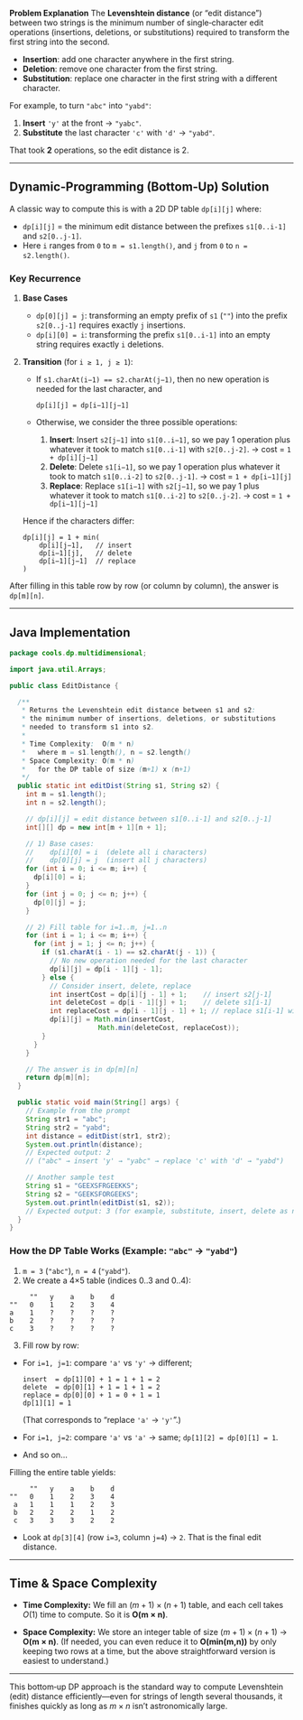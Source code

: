 **Problem Explanation**
The **Levenshtein distance** (or “edit distance”) between two strings is the minimum number of single‐character edit operations (insertions, deletions, or substitutions) required to transform the first string into the second.

* **Insertion**: add one character anywhere in the first string.
* **Deletion**: remove one character from the first string.
* **Substitution**: replace one character in the first string with a different character.

For example, to turn `"abc"` into `"yabd"`:

1. **Insert** `'y'` at the front → `"yabc"`.
2. **Substitute** the last character `'c'` with `'d'` → `"yabd"`.

That took **2** operations, so the edit distance is 2.

---

## Dynamic‐Programming (Bottom‐Up) Solution

A classic way to compute this is with a 2D DP table `dp[i][j]` where:

* `dp[i][j]` = the minimum edit distance between the prefixes `s1[0..i-1]` and `s2[0..j-1]`.
* Here `i` ranges from `0` to `m = s1.length()`, and `j` from `0` to `n = s2.length()`.

### Key Recurrence

1. **Base Cases**

   * `dp[0][j] = j`:  transforming an empty prefix of `s1` (`""`) into the prefix `s2[0..j-1]` requires exactly `j` insertions.
   * `dp[i][0] = i`:  transforming the prefix `s1[0..i-1]` into an empty string requires exactly `i` deletions.

2. **Transition** (for `i ≥ 1, j ≥ 1`):

   * If `s1.charAt(i−1) == s2.charAt(j−1)`, then no new operation is needed for the last character, and

     ```
     dp[i][j] = dp[i−1][j−1]
     ```
   * Otherwise, we consider the three possible operations:

     1. **Insert**: Insert `s2[j−1]` into `s1[0..i−1]`, so we pay 1 operation plus whatever it took to match `s1[0..i-1]` with `s2[0..j-2]`.
        → cost = `1 + dp[i][j−1]`
     2. **Delete**: Delete `s1[i−1]`, so we pay 1 operation plus whatever it took to match `s1[0..i-2]` to `s2[0..j-1]`.
        → cost = `1 + dp[i−1][j]`
     3. **Replace**: Replace `s1[i−1]` with `s2[j−1]`, so we pay 1 plus whatever it took to match `s1[0..i-2]` to `s2[0..j-2]`.
        → cost = `1 + dp[i−1][j−1]`

   Hence if the characters differ:

   ```
   dp[i][j] = 1 + min(
       dp[i][j−1],   // insert
       dp[i−1][j],   // delete
       dp[i−1][j−1]  // replace
   )
   ```

After filling in this table row by row (or column by column), the answer is `dp[m][n]`.

---

## Java Implementation

```java
package cools.dp.multidimensional;

import java.util.Arrays;

public class EditDistance {

  /**
   * Returns the Levenshtein edit distance between s1 and s2:
   * the minimum number of insertions, deletions, or substitutions
   * needed to transform s1 into s2.
   *
   * Time Complexity:  O(m * n)
   *   where m = s1.length(), n = s2.length()
   * Space Complexity: O(m * n)
   *   for the DP table of size (m+1) x (n+1)
   */
  public static int editDist(String s1, String s2) {
    int m = s1.length();
    int n = s2.length();

    // dp[i][j] = edit distance between s1[0..i-1] and s2[0..j-1]
    int[][] dp = new int[m + 1][n + 1];

    // 1) Base cases:
    //    dp[i][0] = i  (delete all i characters)
    //    dp[0][j] = j  (insert all j characters)
    for (int i = 0; i <= m; i++) {
      dp[i][0] = i;
    }
    for (int j = 0; j <= n; j++) {
      dp[0][j] = j;
    }

    // 2) Fill table for i=1..m, j=1..n
    for (int i = 1; i <= m; i++) {
      for (int j = 1; j <= n; j++) {
        if (s1.charAt(i - 1) == s2.charAt(j - 1)) {
          // No new operation needed for the last character
          dp[i][j] = dp[i - 1][j - 1];
        } else {
          // Consider insert, delete, replace
          int insertCost = dp[i][j - 1] + 1;    // insert s2[j-1]
          int deleteCost = dp[i - 1][j] + 1;    // delete s1[i-1]
          int replaceCost = dp[i - 1][j - 1] + 1; // replace s1[i-1] with s2[j-1]
          dp[i][j] = Math.min(insertCost,
                      Math.min(deleteCost, replaceCost));
        }
      }
    }

    // The answer is in dp[m][n]
    return dp[m][n];
  }

  public static void main(String[] args) {
    // Example from the prompt
    String str1 = "abc";
    String str2 = "yabd";
    int distance = editDist(str1, str2);
    System.out.println(distance);
    // Expected output: 2 
    // ("abc" → insert 'y' → "yabc" → replace 'c' with 'd' → "yabd")

    // Another sample test
    String s1 = "GEEXSFRGEEKKS";
    String s2 = "GEEKSFORGEEKS";
    System.out.println(editDist(s1, s2)); 
    // Expected output: 3 (for example, substitute, insert, delete as needed)
  }
}
```

### How the DP Table Works (Example: `"abc"` → `"yabd"`)

1. `m = 3` (`"abc"`), `n = 4` (`"yabd"`).
2. We create a 4×5 table (indices 0..3 and 0..4):

```
     ""   y    a    b    d
""   0    1    2    3    4
a    1    ?    ?    ?    ?
b    2    ?    ?    ?    ?
c    3    ?    ?    ?    ?
```

3. Fill row by row:

* For `i=1, j=1`: compare `'a'` vs `'y'` → different;

  ```
  insert  = dp[1][0] + 1 = 1 + 1 = 2
  delete  = dp[0][1] + 1 = 1 + 1 = 2
  replace = dp[0][0] + 1 = 0 + 1 = 1
  dp[1][1] = 1
  ```

  (That corresponds to “replace `'a'` → `'y'`”.)

* For `i=1, j=2`: compare `'a'` vs `'a'` → same; `dp[1][2] = dp[0][1] = 1`.

* And so on…

Filling the entire table yields:

```
     ""   y    a    b    d
""   0    1    2    3    4
 a   1    1    1    2    3
 b   2    2    2    1    2
 c   3    3    3    2    2
```

* Look at `dp[3][4]` (row `i=3`, column `j=4`) → `2`. That is the final edit distance.

---

## Time & Space Complexity

* **Time Complexity:**
  We fill an $(m + 1) \times (n + 1)$ table, and each cell takes $O(1)$ time to compute. So it is **O(m × n)**.

* **Space Complexity:**
  We store an integer table of size $(m + 1) \times (n + 1)$ → **O(m × n)**.
  (If needed, you can even reduce it to **O(min(m,n))** by only keeping two rows at a time, but the above straightforward version is easiest to understand.)

---

This bottom‐up DP approach is the standard way to compute Levenshtein (edit) distance efficiently—even for strings of length several thousands, it finishes quickly as long as $m \times n$ isn’t astronomically large.
